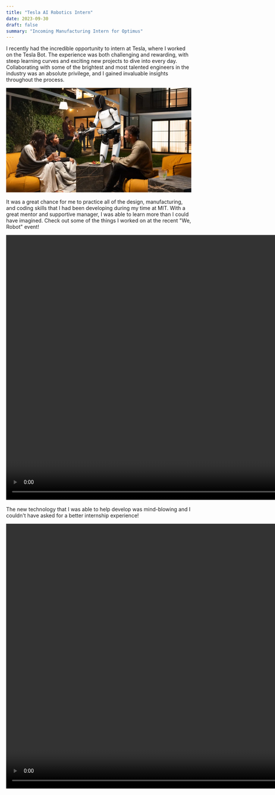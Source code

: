 ```yaml
---
title: "Tesla AI Robotics Intern"
date: 2023-09-30
draft: false
summary: "Incoming Manufacturing Intern for Optimus"
---
```


I recently had the incredible opportunity to intern at Tesla, where I worked on the Tesla Bot. The experience was both challenging and rewarding, with steep learning curves and exciting new projects to dive into every day. Collaborating with some of the brightest and most talented engineers in the industry was an absolute privilege, and I gained invaluable insights throughout the process.

<img class="thumbnailshadow" src="images/teslabot.webp"/>

It was a great chance for me to practice all of the design, manufacturing, and coding skills that I had been developing during my time at MIT. With a great mentor and supportive manager, I was able to learn more than I could have imagined. Check out some of the things I worked on at the recent "We, Robot" event!

<video width="1280" height="720" controls>
  <source src="images/dance.mp4" type="video/mp4">
</video>

The new technology that I was able to help develop was mind-blowing and I couldn't have asked for a better internship experience!

<video width="1280" height="720" controls>
  <source src="images/hand.mp4" type="video/mp4">
</video>